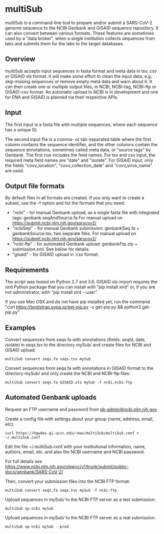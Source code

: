 # multiSub

multiSub is a command-line tool to prepare and/or submit a SARS-CoV-2 genome
sequence to the NCBI Genbank and GISAID sequence repository. It can also
convert between various formats. These features are sometimes used by a "data
broker", when a single institution collects sequences from labs and submits
them for the labs to the target databases. 

## Overview

multiSub accepts input sequences in fasta format and meta data in tsv, csv or GISAID xls format.
It will make some effort to clean the input data, e.g. skip missing sequences
or remove empty meta data and warn about it. It can then create one or multiple output files, 
in NCBI, NCBI-tag, NCBI-ftp or GISAID-csv format. An automatic upload to NCBI is in development
and one for ENA and GISAID is planned via their respective APIs.

## Input 
The first input is a fasta file with multiple sequences, where each sequence has
a unique ID.

The second input file is a comma- or tab-separated table where the
first column contains the sequence identifier, and the other columns contain
the sequence annotations, sometimes called meta data, or "source tags" by
Genbank. The first row includes the field names. 
For tsv and csv input, the required meta field names are "date" and "isolate".
For GISAID input, only the fields "covv_location", "covv_collection_date" and 
"covv_virus_name" are used.

## Output file formats

By default files in all formats are created. If you only want to create a subset, use the -f option and list the
formats that you need:

- "ncbi" - for manual Genbank upload, as a single fasta file with integrated tags: genbank.seqAndSource.fa
  For manual upload on https://submit.ncbi.nlm.nih.gov/sarscov2/
- "ncbiSep" - for manual Genbank submission: genbankSeq.fa + genbankSource.tsv, two separate files.
  For manual upload on https://submit.ncbi.nlm.nih.gov/sarscov2/
- "ncbi-ftp" - for automated Genbank upload: genbankFtp.zip + submission.xml. See below for details.
- "gisaid" - for GISAID upload in .csv format.

## Requirements

The script was tested on Python 2.7 and 3.6. GISAID xls import requires the xlrd Python package that you can install with
"pip install xlrd" or, if you are not administrator, with "pip install xlrd --user". 

If you use Mac OSX and do not have pip installed yet, run the command "curl https://bootstrap.pypa.io/get-pip.py -o get-pip.py && python3 get-pip.py"

## Examples

Convert sequences from seqs.fa with annotations (fields: seqId, date, isolate) in seqs.tsv to 
the directory mySub/ and create files for NCBI and GISAID upload:

    multiSub convert seqs.fa seqs.tsv mySub

Convert sequences from seqs.fa with annotations in GISAID format to the directory mySub/ and only create the NCBI and NCBI-ftp files:

    multiSub convert seqs.fa GISAID.xls mySub -f ncbi,ncbi-ftp

## Automated Genbank uploads

Request an FTP username and password from gb-admin@ncbi.nlm.nih.gov

Create a config file with settings about your group (name, address, email, etc):

    curl https://hgwdev.gi.ucsc.edu/~max/multiSub/multiSub.conf > ~/.multiSub.conf 

Edit the file ~/.multiSub.conf with your institutional information, name,
authors, email, etc. and also the NCBI username and NCBI password.

For full details see https://www.ncbi.nlm.nih.gov/viewvc/v1/trunk/submit/public-docs/genbank/SARS-CoV-2/ 

Then, convert your submission files into the NCBI FTP format:

    multiSub convert seqs.fa seqs.tsv mySub -f ncbi-ftp

Upload sequences in mySub/ to the NCBI FTP server as a test submission:

    multiSub up-ncbi mySub
    
Upload sequences in mySub/ to the NCBI FTP server as a real submission:

    multiSub up-ncbi mySub --prod
    
